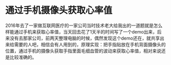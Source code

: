 # 通过手机摄像头获取心率值
2016年去了一家做互联网医疗的一家公司当时技术老大给我出的一道题就是怎么样能通过手机来获取心率值，当天回去花了1天半的时间写了一个demo出来，后来没有去那家公司，前两天整理电脑的时候，偶然发现这个demo还在，就共享出来给需要的人吧，相信会有人用到的，原理实现：把手指贴放在手机背面摄像头的位置，通过手机的摄像头获取手指里面毛细血管的波动来获取心率值，相对来说还是比较准确的。
